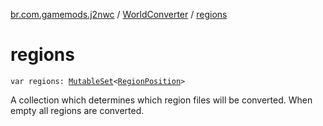 [br.com.gamemods.j2nwc](../index.md) / [WorldConverter](index.md) / [regions](./regions.md)

# regions

`var regions: `[`MutableSet`](https://kotlinlang.org/api/latest/jvm/stdlib/kotlin.collections/-mutable-set/index.html)`<`[`RegionPosition`](../-region-position.md)`>`

A collection which determines which region files will be converted. When empty all regions are converted.

